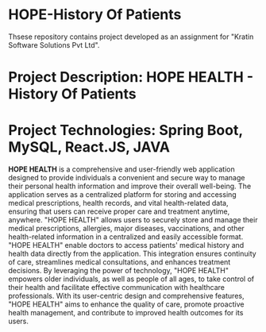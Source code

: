 # HOPE-History Of Patients
Thsese repository contains project developed as an assignment for "Kratin Software Solutions Pvt Ltd".
# Project Description: HOPE HEALTH - History Of Patients
# Project Technologies: Spring Boot, MySQL, React.JS, JAVA
  **HOPE HEALTH** is a comprehensive and user-friendly web application designed to provide individuals a convenient and secure way to manage 
their personal health information and improve their overall well-being. The application serves as a centralized platform for storing and 
accessing medical prescriptions, health records, and vital health-related data, ensuring that users can receive proper care and treatment
anytime, anywhere.
  "HOPE HEALTH" allows users to securely store and manage their medical prescriptions, allergies, major diseases, vaccinations, and other
 health-related information in a centralized and easily accessible format.
  "HOPE HEALTH" enable doctors to access patients' medical history and health data directly from the application. This integration ensures 
continuity of care, streamlines medical consultations, and enhances treatment decisions.
  By leveraging the power of technology, "HOPE HEALTH" empowers older individuals, as well as people of all ages, to take control of their health
and facilitate effective communication with healthcare professionals. With its user-centric design and comprehensive features, "HOPE HEALTH" aims 
to enhance the quality of care, promote proactive health management, and contribute to improved health outcomes for its users.
